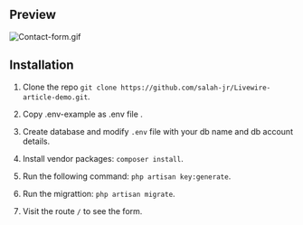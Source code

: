 
## Preview

![Contact-form.gif](https://media.giphy.com/media/XhQv6tDRn1Ul719Cpc/giphy.gif)


## Installation

1. Clone the repo 
`git clone https://github.com/salah-jr/Livewire-article-demo.git`.

2. Copy .env-example as .env file .
4. Create database and modify `.env` file with your db name and db account details.
5. Install vendor packages:
`composer install`.

6. Run the following command: 
`php artisan key:generate`.

7. Run the migrattion: 
`php artisan migrate`.

8. Visit the route `/` to see the form.
